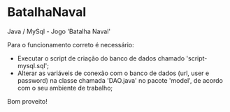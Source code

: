 # BatalhaNaval
Java / MySql - Jogo 'Batalha Naval'

Para o funcionamento correto é necessário:
+ Executar o script de criação do banco de dados chamado 'script-mysql.sql';
+ Alterar as variáveis de conexão com o banco de dados (url, user e password) na classe chamada 'DAO.java' no pacote 'model', de acordo com o seu ambiente de trabalho;

Bom proveito!
